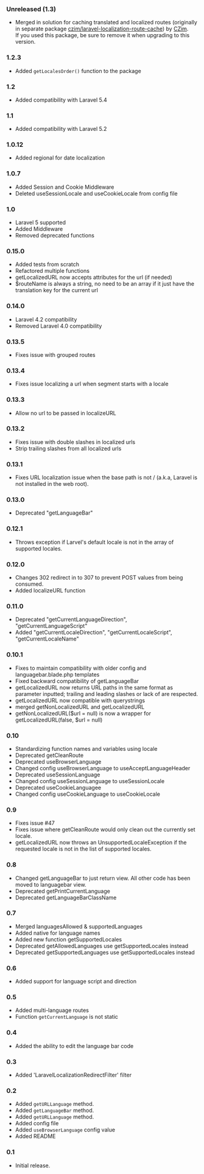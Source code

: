 ### Unreleased (1.3)
- Merged in solution for caching translated and localized routes (originally in separate package [czim/laravel-localization-route-cache](https://github.com/czim/laravel-localization-route-cache)) by [CZim](https://github.com/czim).  
    If you used this package, be sure to remove it when upgrading to this version.

### 1.2.3
- Added `getLocalesOrder()` function to the package

### 1.2
- Added compatibility with Laravel 5.4

### 1.1
- Added compatibility with Laravel 5.2

### 1.0.12
- Added regional for date localization

### 1.0.7
- Added Session and Cookie Middleware
- Deleted useSessionLocale and useCookieLocale from config file

### 1.0
- Laravel 5 supported
- Added Middleware
- Removed deprecated functions

### 0.15.0
- Added tests from scratch
- Refactored multiple functions
- getLocalizedURL now accepts attributes for the url (if needed)
- $routeName is always a string, no need to be an array if it just have the translation key for the current url

### 0.14.0
- Laravel 4.2 compatibility
- Removed Laravel 4.0 compatibility

### 0.13.5
- Fixes issue with grouped routes

### 0.13.4
- Fixes issue localizing a url when segment starts with a locale

### 0.13.3
- Allow no url to be passed in localizeURL

### 0.13.2
- Fixes issue with double slashes in localized urls
- Strip trailing slashes from all localized urls

### 0.13.1
- Fixes URL localization issue when the base path is not / (a.k.a, Laravel is not installed in the web root).

### 0.13.0
- Deprecated "getLanguageBar"

### 0.12.1
- Throws exception if Larvel's default locale is not in the array of supported locales.

### 0.12.0
- Changes 302 redirect in to 307 to prevent POST values from being consumed.
- Added localizeURL function

### 0.11.0
- Deprecated "getCurrentLanguageDirection", "getCurrentLanguageScript"
- Added "getCurrentLocaleDirection", "getCurrentLocaleScript", "getCurrentLocaleName"

### 0.10.1
- Fixes to maintain compatibility with older config and languagebar.blade.php templates
- Fixed backward compatibility of getLanguageBar
- getLocalizedURL now returns URL paths in the same format as parameter inputted; trailing and leading slashes or lack of are respected.
- getLocalizedURL now compatible with querystrings
- merged getNonLocalizedURL and getLocalizedURL
- getNonLocalizedURL($url = null) is now a wrapper for getLocalizedURL(false, $url = null)

### 0.10
- Standardizing function names and variables using locale
- Deprecated getCleanRoute
- Deprecated useBrowserLanguage
- Changed config useBrowserLanguage to useAcceptLanguageHeader
- Deprecated useSessionLanguage
- Changed config useSessionLanguage to useSessionLocale
- Deprecated useCookieLanguagee
- Changed config useCookieLanguage to useCookieLocale

### 0.9
- Fixes issue #47
- Fixes issue where getCleanRoute would only clean out the currently set locale.
- getLocalizedURL now throws an UnsupportedLocaleException if the requested locale is not in the list of supported locales.

### 0.8
- Changed getLanguageBar to just return view.  All other code has been moved to languagebar view.
- Deprecated getPrintCurrentLanguage
- Deprecated getLanguageBarClassName

### 0.7
- Merged languagesAllowed & supportedLanguages
- Added native for language names
- Added new function getSupportedLocales
- Deprecated getAllowedLanguages use getSupportedLocales instead
- Deprecated getSupportedLanguages use getSupportedLocales instead

### 0.6
- Added support for language script and direction

### 0.5
- Added multi-language routes
- Function `getCurrentLanguage` is not static

### 0.4
- Added the ability to edit the language bar code

### 0.3
- Added 'LaravelLocalizationRedirectFilter' filter

### 0.2
- Added `getURLLanguage` method.
- Added `getLanguageBar` method.
- Added `getURLLanguage` method.
- Added config file
- Added `useBrowserLanguage` config value
- Added README

### 0.1
 - Initial release.
